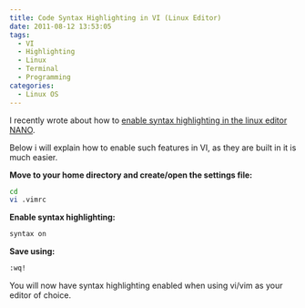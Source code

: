 ```yaml
---
title: Code Syntax Highlighting in VI (Linux Editor)
date: 2011-08-12 13:53:05
tags:
  - VI
  - Highlighting
  - Linux
  - Terminal
  - Programming
categories:
  - Linux OS
---
```

I recently wrote about how to [enable syntax highlighting in the linux editor NANO](http://medoix.com/2011/08/08/code-syntax-highlighting-in-nano-linux-editor).

Below i will explain how to enable such features in VI, as they are built in it is much easier.

**Move to your home directory and create/open the settings file:**
```bash
cd
vi .vimrc
```
**Enable syntax highlighting:**
```bash
syntax on
```
**Save using:**
```bash
:wq!
```
You will now have syntax highlighting enabled when using vi/vim as your editor of choice.
